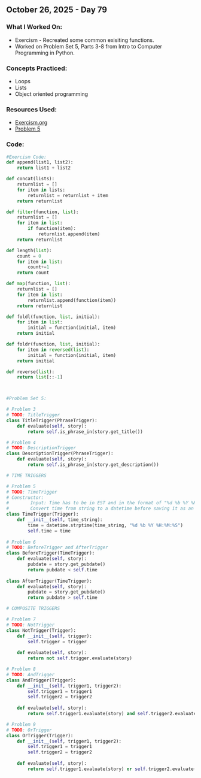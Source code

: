 ## October 26, 2025 - Day 79

### What I Worked On:  
- Exercism - Recreated some common exisiting functions.
- Worked on Problem Set 5, Parts 3-8 from Intro to Computer Programming in Python. 

### Concepts Practiced:  
- Loops
- Lists
- Object oriented programming
         
### Resources Used:  
- [Exercism.org](https://exercism.org/tracks/python/exercises)
- [Problem 5](https://ocw.mit.edu/courses/6-0001-introduction-to-computer-science-and-programming-in-python-fall-2016/resources/ps5/)
  
### Code: 
```python
#Exercism Code:
def append(list1, list2):
    return list1 + list2

def concat(lists):
    returnlist = []
    for item in lists:
        returnlist = returnlist + item
    return returnlist

def filter(function, list):
    returnlist = []
    for item in list:
        if function(item):
            returnlist.append(item)
    return returnlist

def length(list):
    count = 0
    for item in list:
        count+=1
    return count

def map(function, list):
    returnlist = []
    for item in list:
        returnlist.append(function(item))
    return returnlist

def foldl(function, list, initial):
    for item in list:
        initial = function(initial, item)
    return initial

def foldr(function, list, initial):
    for item in reversed(list):
        initial = function(initial, item)
    return initial

def reverse(list):
    return list[::-1]



#Problem Set 5:

# Problem 3
# TODO: TitleTrigger
class TitleTrigger(PhraseTrigger):
    def evaluate(self, story):
        return self.is_phrase_in(story.get_title())

# Problem 4
# TODO: DescriptionTrigger
class DescriptionTrigger(PhraseTrigger):
    def evaluate(self, story):
        return self.is_phrase_in(story.get_description())

# TIME TRIGGERS

# Problem 5
# TODO: TimeTrigger
# Constructor:
#        Input: Time has to be in EST and in the format of "%d %b %Y %H:%M:%S".
#        Convert time from string to a datetime before saving it as an attribute.
class TimeTrigger(Trigger):
    def __init__(self, time_string):
        time = datetime.strptime(time_string, "%d %b %Y %H:%M:%S")
        self.time = time
           
# Problem 6
# TODO: BeforeTrigger and AfterTrigger
class BeforeTrigger(TimeTrigger):
    def evaluate(self, story):
        pubdate = story.get_pubdate()
        return pubdate < self.time
            
class AfterTrigger(TimeTrigger):
    def evaluate(self, story):
        pubdate = story.get_pubdate()
        return pubdate > self.time

# COMPOSITE TRIGGERS

# Problem 7
# TODO: NotTrigger
class NotTrigger(Trigger):
    def __init__(self, trigger):
        self.trigger = trigger
    
    def evaluate(self, story):
        return not self.trigger.evaluate(story)

# Problem 8
# TODO: AndTrigger
class AndTrigger(Trigger):
    def __init__(self, trigger1, trigger2):
        self.trigger1 = trigger1
        self.trigger2 = trigger2
    
    def evaluate(self, story):
        return self.trigger1.evaluate(story) and self.trigger2.evaluate(story)

# Problem 9
# TODO: OrTrigger
class OrTrigger(Trigger):
    def __init__(self, trigger1, trigger2):
        self.trigger1 = trigger1
        self.trigger2 = trigger2
    
    def evaluate(self, story):
        return self.trigger1.evaluate(story) or self.trigger2.evaluate(story)

```
